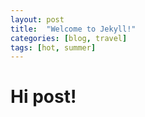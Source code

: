 ```yaml
---
layout: post
title:  "Welcome to Jekyll!"
categories: [blog, travel]
tags: [hot, summer]
---
```


# Hi post!
